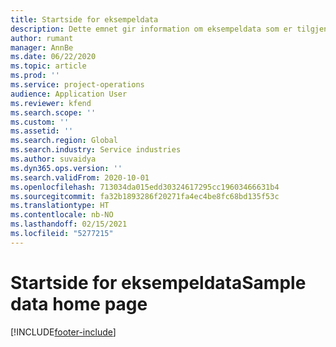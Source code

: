 ```yaml
---
title: Startside for eksempeldata
description: Dette emnet gir information om eksempeldata som er tilgjengelige for Dynamics 365 Project-operasjoner.
author: rumant
manager: AnnBe
ms.date: 06/22/2020
ms.topic: article
ms.prod: ''
ms.service: project-operations
audience: Application User
ms.reviewer: kfend
ms.search.scope: ''
ms.custom: ''
ms.assetid: ''
ms.search.region: Global
ms.search.industry: Service industries
ms.author: suvaidya
ms.dyn365.ops.version: ''
ms.search.validFrom: 2020-10-01
ms.openlocfilehash: 713034da015edd30324617295cc19603466631b4
ms.sourcegitcommit: fa32b1893286f20271fa4ec4be8fc68bd135f53c
ms.translationtype: HT
ms.contentlocale: nb-NO
ms.lasthandoff: 02/15/2021
ms.locfileid: "5277215"
---
```

# <a name="sample-data-home-page"></a><span data-ttu-id="3342d-103">Startside for eksempeldata</span><span class="sxs-lookup"><span data-stu-id="3342d-103">Sample data home page</span></span>


[!INCLUDE[footer-include](../includes/footer-banner.md)]